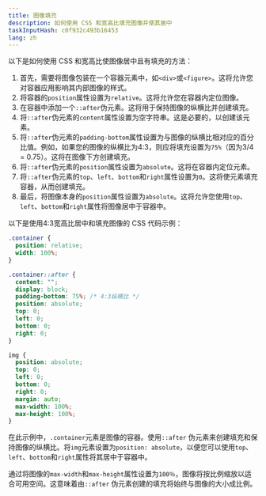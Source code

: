 ```yaml
---
title: 图像填充
description: 如何使用 CSS 和宽高比填充图像并使其居中
taskInputHash: c0f932c493b16453
lang: zh
---
```

以下是如何使用 CSS 和宽高比使图像居中且有填充的方法：

1. 首先，需要将图像包装在一个容器元素中，如`<div>`或`<figure>`。这将允许您对容器应用影响其内部图像的样式。
2. 将容器的`position`属性设置为`relative`。这将允许您在容器内定位图像。
3. 在容器中添加一个`::after`伪元素。这将用于保持图像的纵横比并创建填充。
4. 将`::after`伪元素的`content`属性设置为空字符串。这是必要的，以创建该元素。
5. 将`::after`伪元素的`padding-bottom`属性设置为与图像的纵横比相对应的百分比值。例如，如果您的图像的纵横比为4:3，则应将填充设置为`75%`（因为3/4 = 0.75）。这将在图像下方创建填充。
6. 将`::after`伪元素的`position`属性设置为`absolute`。这将在容器内定位元素。
7. 将`::after`伪元素的`top`、`left`、`bottom`和`right`属性设置为`0`。这将使元素填充容器，从而创建填充。
8. 最后，将图像本身的`position`属性设置为`absolute`。这将允许您使用`top`、`left`、`bottom`和`right`属性将图像居中于容器中。

以下是使用4:3宽高比居中和填充图像的 CSS 代码示例：

```css
.container {
  position: relative;
  width: 100%;
}

.container::after {
  content: "";
  display: block;
  padding-bottom: 75%; /* 4:3纵横比 */
  position: absolute;
  top: 0;
  left: 0;
  bottom: 0;
  right: 0;
}

img {
  position: absolute;
  top: 0;
  left: 0;
  bottom: 0;
  right: 0;
  margin: auto;
  max-width: 100%;
  max-height: 100%;
}
```

在此示例中，`.container`元素是图像的容器。使用`::after` 伪元素来创建填充和保持图像的纵横比。将`img`元素设置为`position: absolute`，以便您可以使用`top`、`left`、`bottom`和`right`属性将其居中于容器中。

通过将图像的`max-width`和`max-height`属性设置为`100％`，图像将按比例缩放以适合可用空间。这意味着由`::after` 伪元素创建的填充将始终与图像的大小成比例。
